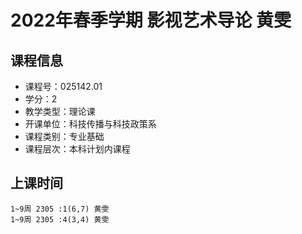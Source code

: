 # 2022年春季学期 影视艺术导论 黄雯






## 课程信息

- 课程号：025142.01
- 学分：2
- 教学类型：理论课
- 开课单位：科技传播与科技政策系
- 课程类别：专业基础
- 课程层次：本科计划内课程

## 上课时间

```
1~9周 2305 :1(6,7) 黄雯
1~9周 2305 :4(3,4) 黄雯
```

